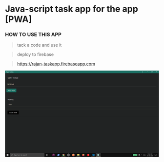 # Java-script task app for the app [PWA]

### HOW TO USE THIS APP 
> tack a code and use it

> deploy to firebase


> https://rajan-taskapp.firebaseapp.com

![img1](1.png)

